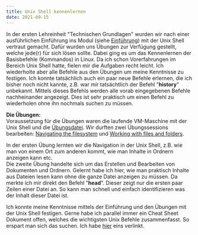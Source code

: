 ```yaml
---
title: Unix Shell kennenlernen
date: 2021-09-15
---
```


In der ersten Lehreinheit "Technischen Grundlagen" wurden wir nach einer ausführlichen Einführung ins Modul (siehe <a href="https://ckfhgr.github.io/bain-lerntagebuch/2021/09/15/einfuehrung.html">Einführung</a>)  mit der Unix Shell vertraut gemacht. Dafür wurden uns Übungen zur Verfügung gestellt, welche jede(r) für sich lösen sollte. Dabei ging es um das Kennenlernen der Basisbefehle (Kommandos) in Linux. Da ich schon Vorerfahrungen im Bereich Unix Shell hatte, fielen mir die Aufgaben recht leicht. Ich wiederholte aber alle Befehle aus den Übungen um meine Kenntnisse zu festigen. Ich konnte tatsächlich auch ein paar neue Befehle erlernen, die ich bisher noch nicht kannte, z.B. war mir tatsächtlich der Befehl "**history**" unbekannt. Mittels dieses Befehls werden alle vorab eingegebenen Befehle nachheinander angezeigt. Dies ist sehr praktisch um einen Befehl zu wiederholen ohne ihn nochmals suchen zu müssen.

**Die Übungen:** <br>
Voraussetzung für die Übungen waren die laufende VM-Maschine mit der Unix Shell und die <a href="https://librarycarpentry.org/lc-shell/data/shell-lesson.zip">Übungsdatei</a>.
Wir durften zwei Übungssessions bearbeiten: <a href="https://librarycarpentry.org/lc-shell/02-navigating-the-filesystem/index.html">Navigating the filesystem</a> und <a href="https://librarycarpentry.org/lc-shell/03-working-with-files-and-folders/index.html">Working with files and folders</a>.

In der ersten Übung lernten wir die Navigation in der Unix Shell, z.B. wie man von einem Ort zum anderen kommt, wie man Inhalte in Ordnern anzeigen kann etc. <br>
Die zweite Übung handelte sich um das Erstellen und Bearbeiten von Dokumenten und Ordnern. Gelernt habe ich hier, wie man praktisch Inhalte aus Dateien lesen kann ohne die ganze Datei anzeigen zu müssen. Da merkte ich mir direkt den Befehl "**head**". Dieser zeigt nur die ersten paar Zeilen einer Datei an. So kann man schnell und einfach identifizieren was der Inhalt dieser Datei ist.

Ich konnte meine Kenntnisse mittels der Einführung und den Übungen mit der Unix Shell festigen. Gerne habe ich parallel immer ein Cheat Sheet Dokument offen, welches die wichtigsten Unix Befehle zusammenfasst. So erspart man sich das suchen. Ich habe <a href="https://cheatography.com/davechild/cheat-sheets/linux-command-line/pdf">hier</a> eins verlinkt.
